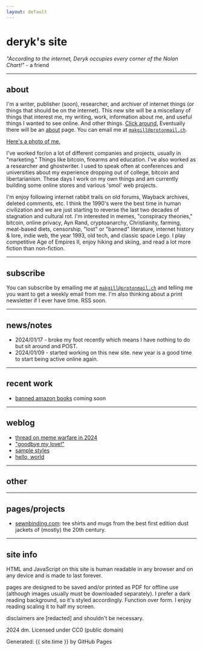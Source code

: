 ```yaml
---
layout: default
---
```


# deryk's site

*"According to the internet, Deryk occupies every corner of the Nolan Chart!"* - a friend

---

## about

I'm a writer, publisher (soon), researcher, and archiver of internet things (or things that should be on the internet). This new site will be a miscellany of things that interest me, my writing, work, information about me, and useful things I wanted to see online. And other things. [Click around.](/storm) Eventually there will be an [about](/dd/about) page. You can email me at <code>makgill@protonmail.ch</code>.

[Here's a photo of me.](/)

I've worked for/on a lot of different companies and projects, usually in "marketing." Things like bitcoin, firearms and education. I've also worked as a researcher and ghostwriter. I used to speak often at conferences and universities about my experience dropping out of college, bitcoin and libertarianism. These days I work on my own things and am currently building some online stores and various 'smol' web projects.

I'm enjoy following internet rabbit trails on old forums, Wayback archives, deleted comments, etc. I think the 1990's were the best time in human civilization and we are just starting to reverse the last two decades of stagnation and cultural rot. I'm interested in memes, "conspiracy theories," bitcoin, online privacy, Ayn Rand, cryptoanarchy, Christianity, farming, meat-based diets, censorship, "lost" or "banned" literature, internet history & lore, indie web, the year 1993, old tech, and classic space Lego. I play competitive Age of Empires II, enjoy hiking and skiing, and read a lot more fiction than non-fiction.

---

## subscribe

You can subscribe by emailing me at <code>makgill@protonmail.ch</code> and telling me you want to get a weekly email from me. I'm also thinking about a print newsletter if I ever have time. RSS soon.

---

## news/notes

- 2024/01/17 - broke my foot recently which means I have nothing to do but sit around and POST.
- 2024/01/09 - started working on this new site. new year is a good time to start being active online again.

---

## recent work

- [banned amazon books](/dd/ab) coming soon

---

## weblog

- [thread on meme warfare in 2024](/dd/meme-warfare)
- ["goodbye my love!"](/dd/gb)
- [sample styles](/dd/sample)
- [hello, world](/dd/hello)

---

## other

---

## pages/projects

- [sewnbinding.com](/https://sewnbinding.com): tee shirts and mugs from the best first edition dust jackets of (mostly) the 20th century.

---

## site info

HTML and JavaScript on this site is human readable in any browser and on any device and is made to last forever.

pages are designed to be saved and/or printed as PDF for offline use (although images usually must be downloaded separately). I prefer a dark reading background, so it's styled accordingly. Function over form. I enjoy reading scaling it to half my screen.

disclaimers are [redacted] and shouldn't be necessary.

2024 dm. Licensed under CC0 (public domain)

<p>Generated: {{ site.time }} by GitHub Pages</p>
